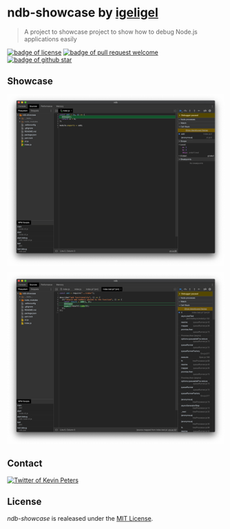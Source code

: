 # ndb-showcase by <a href="https://github.com/igeligel">igeligel</a>

> A project to showcase project to show how to debug Node.js applications easily

<a href="./LICENSE.md"><img src="https://img.shields.io/github/license/igeligel/ndb-showcase.svg" alt="badge of license" /></a>
<a href="https://github.com/igeligel/ndb-showcase/pulls"><img src="https://img.shields.io/badge/PR-welcome-green.svg" alt="badge of pull request welcome" /></a>
<a href="https://github.com/igeligel/ndb-showcase/stargazers"><img src="https://img.shields.io/github/stars/igeligel/ndb-showcase.svg?style=social&label=Stars" alt="badge of github star" /></a>

## Showcase

![](./docs/application-debug.png)

![](./docs/test-debug.png)

## Contact

<a href="https://twitter.com/kevinpeters_"><img src="https://img.shields.io/badge/Contact-Twitter-1da1f2.svg" alt="Twitter of Kevin Peters"></a>

## License

_ndb-showcase_ is realeased under the
[MIT License](/License.md).
